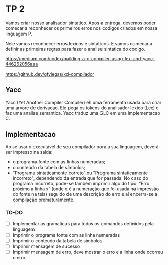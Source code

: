 # TP 2

Vamos criar nosso analisador sintatico. Apos a entrega, devemos poder comecar a reconhecer os primeiros erros nos codigos criados em nossa linguagem P.

Nele vamos reconhecer erros lexicos e sintaticos. E vamos comecar a definir as primeiras regras para fazer a analise sintatica do codigo.

https://medium.com/codex/building-a-c-compiler-using-lex-and-yacc-446262056aaa

https://github.dev/gfviegas/xd-compilador

## Yacc

Yacc (Yet Another Compiler Compiler) eh uma ferramenta usada para criar uma arvore de derivacao. Ele pega os tokens do analisador lexico (Lex) e faz uma analise semantica. Yacc traduz uma GLC em uma implementacao C.

## Implementacao

Ao se usar o executável de seu compilador para a sua linguagem, deverá ser impresso na saída:

- o programa fonte com as linhas numeradas;
- o conteúdo da tabela de símbolos;
- “Programa sintaticamente correto” ou "Programa sintaticamente incorreto", dependendo da entrada que for passada. No caso do programa incorreto, pode-se também imprimir algo do tipo: “Erro próximo a linha x” (onde x é a numeração que foi usada na impressão do fonte na tela) seguido de uma descrição do erro e aí encerra-se a compilação prematuramente.

### TO-DO

- [ ] Implementar as gramaticas para todos os comandos definidos pela linguagem
- [ ] Imprimir o programa fonte com as linha numeradas
- [ ] Imprimir o conteudo da tabela de simbolos
- [ ] Imprimir mensagem de sucesso
- [ ] Imprimir mensagem de erro, deve mostrar o erro e a linha onde ocorreu o erro.  